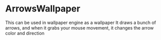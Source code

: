 # ArrowsWallpaper
This can be used in wallpaper engine as a wallpaper
It draws a bunch of arrows, and when it grabs your mouse movement, it changes the arrow color and direction
